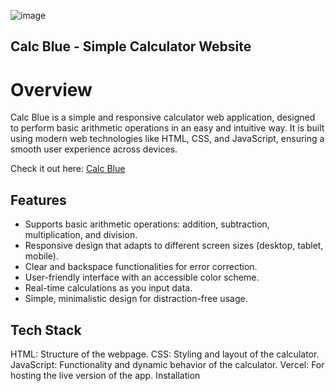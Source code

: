 ![image](https://github.com/user-attachments/assets/afa0113e-0dc6-443f-ada5-d3696a5d84e7)

## Calc Blue - Simple Calculator Website

# Overview
Calc Blue is a simple and responsive calculator web application, designed to perform basic arithmetic operations in an easy and intuitive way. It is built using modern web technologies like HTML, CSS, and JavaScript, ensuring a smooth user experience across devices.

Check it out here: [Calc Blue](https://calc-blue-beta.vercel.app/
)

## Features
- Supports basic arithmetic operations: addition, subtraction, multiplication, and division.
- Responsive design that adapts to different screen sizes (desktop, tablet, mobile).
- Clear and backspace functionalities for error correction.
- User-friendly interface with an accessible color scheme.
- Real-time calculations as you input data.
- Simple, minimalistic design for distraction-free usage.

## Tech Stack
HTML: Structure of the webpage.
CSS: Styling and layout of the calculator.
JavaScript: Functionality and dynamic behavior of the calculator.
Vercel: For hosting the live version of the app.
Installation
